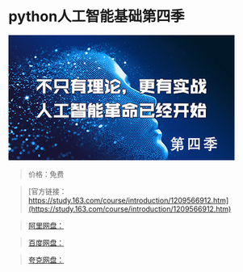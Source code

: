 # python人工智能基础第四季

![img](../../../assets/study163/free/9c3f421ff41840cdbabf1549aa21d512.jpg)

> 价格：免费

> [官方链接：https://study.163.com/course/introduction/1209566912.htm](https://study.163.com/course/introduction/1209566912.htm)

> [阿里网盘：]()

> [百度网盘：]()

> [夸克网盘：]()
